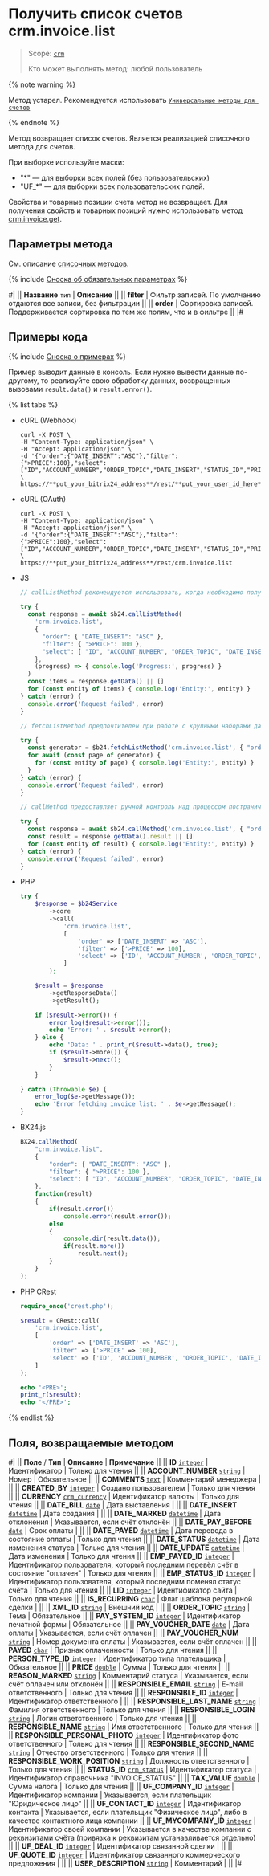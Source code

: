# Получить список счетов crm.invoice.list

> Scope: [`crm`](../../../scopes/permissions.md)
>
> Кто может выполнять метод: любой пользователь

{% note warning %}

Метод устарел. Рекомендуется использовать  [`Универсальные методы для счетов`](../../universal/invoice.md)

{% endnote %}

Метод возвращает список счетов. Является реализацией списочного метода для счетов.

При выборке используйте маски:

- "*" — для выборки всех полей (без пользовательских)
- "UF_*" — для выборки всех пользовательских полей.

Свойства и товарные позиции счета метод не возвращает.
Для получения свойств и товарных позиций нужно использовать метод [crm.invoice.get](./crm-invoice-get.md).

## Параметры метода

См. описание [списочных методов](../../../how-to-call-rest-api/list-methods-pecularities.md).

{% include [Сноска об обязательных параметрах](../../../../_includes/required.md) %}

#|
|| **Название**
`тип` | **Описание** ||
|| **filter**
 | Фильтр записей. По умолчанию отдаются все записи, без фильтрации ||
|| **order**
 | Сортировка записей. Поддерживается сортировка по тем же полям, что и в фильтре ||
|#

## Примеры кода

{% include [Сноска о примерах](../../../../_includes/examples.md) %}

Пример выводит данные в консоль. Если нужно вывести данные по-другому, то реализуйте свою обработку данных, возвращенных вызовами `result.data()` и `result.error()`.

{% list tabs %}

- cURL (Webhook)

    ```http
    curl -X POST \
    -H "Content-Type: application/json" \
    -H "Accept: application/json" \
    -d '{"order":{"DATE_INSERT":"ASC"},"filter":{">PRICE":100},"select":["ID","ACCOUNT_NUMBER","ORDER_TOPIC","DATE_INSERT","STATUS_ID","PRICE","CURRENCY_ID"]}' \
    https://**put_your_bitrix24_address**/rest/**put_your_user_id_here**/**put_your_webbhook_here**/crm.invoice.list
    ```

- cURL (OAuth)

    ```http
    curl -X POST \
    -H "Content-Type: application/json" \
    -H "Accept: application/json" \
    -d '{"order":{"DATE_INSERT":"ASC"},"filter":{">PRICE":100},"select":["ID","ACCOUNT_NUMBER","ORDER_TOPIC","DATE_INSERT","STATUS_ID","PRICE","CURRENCY_ID"],"auth":"**put_access_token_here**"}' \
    https://**put_your_bitrix24_address**/rest/crm.invoice.list
    ```

- JS


    ```js
    // callListMethod рекомендуется использовать, когда необходимо получить весь набор списочных данных и объём записей относительно невелик (до примерно 1000 элементов). Метод загружает все данные сразу, что может привести к высокой нагрузке на память при работе с большими объемами.
    
    try {
      const response = await $b24.callListMethod(
        'crm.invoice.list',
        {
          "order": { "DATE_INSERT": "ASC" },
          "filter": { ">PRICE": 100 },
          "select": [ "ID", "ACCOUNT_NUMBER", "ORDER_TOPIC", "DATE_INSERT", "STATUS_ID", "PRICE", "CURRENCY_ID" ]
        },
        (progress) => { console.log('Progress:', progress) }
      )
      const items = response.getData() || []
      for (const entity of items) { console.log('Entity:', entity) }
    } catch (error) {
      console.error('Request failed', error)
    }
    
    // fetchListMethod предпочтителен при работе с крупными наборами данных. Метод реализует итеративную выборку с использованием генератора, что позволяет обрабатывать данные по частям и эффективно использовать память.
    
    try {
      const generator = $b24.fetchListMethod('crm.invoice.list', { "order": { "DATE_INSERT": "ASC" }, "filter": { ">PRICE": 100 }, "select": [ "ID", "ACCOUNT_NUMBER", "ORDER_TOPIC", "DATE_INSERT", "STATUS_ID", "PRICE", "CURRENCY_ID" ] }, 'ID')
      for await (const page of generator) {
        for (const entity of page) { console.log('Entity:', entity) }
      }
    } catch (error) {
      console.error('Request failed', error)
    }
    
    // callMethod предоставляет ручной контроль над процессом постраничного получения данных через параметр start. Подходит для сценариев, где требуется точное управление пакетами запросов. Однако при больших объемах данных может быть менее эффективным по сравнению с fetchListMethod.
    
    try {
      const response = await $b24.callMethod('crm.invoice.list', { "order": { "DATE_INSERT": "ASC" }, "filter": { ">PRICE": 100 }, "select": [ "ID", "ACCOUNT_NUMBER", "ORDER_TOPIC", "DATE_INSERT", "STATUS_ID", "PRICE", "CURRENCY_ID" ] }, 0)
      const result = response.getData().result || []
      for (const entity of result) { console.log('Entity:', entity) }
    } catch (error) {
      console.error('Request failed', error)
    }
    ```

- PHP


    ```php
    try {
        $response = $b24Service
            ->core
            ->call(
                'crm.invoice.list',
                [
                    'order' => ['DATE_INSERT' => 'ASC'],
                    'filter' => ['>PRICE' => 100],
                    'select' => ['ID', 'ACCOUNT_NUMBER', 'ORDER_TOPIC', 'DATE_INSERT', 'STATUS_ID', 'PRICE', 'CURRENCY_ID'],
                ]
            );
    
        $result = $response
            ->getResponseData()
            ->getResult();
    
        if ($result->error()) {
            error_log($result->error());
            echo 'Error: ' . $result->error();
        } else {
            echo 'Data: ' . print_r($result->data(), true);
            if ($result->more()) {
                $result->next();
            }
        }
    
    } catch (Throwable $e) {
        error_log($e->getMessage());
        echo 'Error fetching invoice list: ' . $e->getMessage();
    }
    ```

- BX24.js

    ```js
    BX24.callMethod(
        "crm.invoice.list",
        {
            "order": { "DATE_INSERT": "ASC" },
            "filter": { ">PRICE": 100 },
            "select": [ "ID", "ACCOUNT_NUMBER", "ORDER_TOPIC", "DATE_INSERT", "STATUS_ID", "PRICE", "CURRENCY_ID" ]
        },
        function(result)
        {
            if(result.error())
                console.error(result.error());
            else
            {
                console.dir(result.data());
                if(result.more())
                    result.next();
            }
        }
    );
    ```

- PHP CRest

    ```php
    require_once('crest.php');

    $result = CRest::call(
        'crm.invoice.list',
        [
            'order' => ['DATE_INSERT' => 'ASC'],
            'filter' => ['>PRICE' => 100],
            'select' => ['ID', 'ACCOUNT_NUMBER', 'ORDER_TOPIC', 'DATE_INSERT', 'STATUS_ID', 'PRICE', 'CURRENCY_ID']
        ]
    );

    echo '<PRE>';
    print_r($result);
    echo '</PRE>';
    ```

{% endlist %}

## Поля, возвращаемые методом

#|
|| **Поле** / **Тип** | **Описание** | **Примечание** ||
|| **ID**
[`integer`](../../../data-types.md) | Идентификатор | Только для чтения ||
|| **ACCOUNT_NUMBER**
[`string`](../../../data-types.md) | Номер | Обязательное ||
|| **COMMENTS**
[`text`](../../../data-types.md) | Комментарий менеджера | ||
|| **CREATED_BY**
[`integer`](../../../data-types.md) | Создано пользователем | Только для чтения ||
|| **CURRENCY**
[`crm_currency`](../../../data-types.md) | Идентификатор валюты | Только для чтения ||
|| **DATE_BILL**
[`date`](../../../data-types.md) | Дата выставления | ||
|| **DATE_INSERT**
[`datetime`](../../../data-types.md) | Дата создания | ||
|| **DATE_MARKED**
[`datetime`](../../../data-types.md) | Дата отклонения | Указывается, если счёт отклонён ||
|| **DATE_PAY_BEFORE**
[`date`](../../../data-types.md) | Срок оплаты | ||
|| **DATE_PAYED**
[`datetime`](../../../data-types.md) | Дата перевода в состояние оплаты | Только для чтения ||
|| **DATE_STATUS**
[`datetime`](../../../data-types.md) | Дата изменения статуса | Только для чтения ||
|| **DATE_UPDATE**
[`datetime`](../../../data-types.md) | Дата изменения | Только для чтения ||
|| **EMP_PAYED_ID**
[`integer`](../../../data-types.md) | Идентификатор пользователя, который последним перевёл счёт в состояние "оплачен" | Только для чтения ||
|| **EMP_STATUS_ID**
[`integer`](../../../data-types.md) | Идентификатор пользователя, который последним поменял статус счёта | Только для чтения ||
|| **LID**
[`integer`](../../../data-types.md) | Идентификатор сайта | Только для чтения ||
|| **IS_RECURRING**
[`char`](../../../data-types.md) | Флаг шаблона регулярной сделки | ||
|| **XML_ID**
[`string`](../../../data-types.md) | Внешний код | ||
|| **ORDER_TOPIC**
[`string`](../../../data-types.md) | Тема | Обязательное ||
|| **PAY_SYSTEM_ID**
[`integer`](../../../data-types.md) | Идентификатор печатной формы | Обязательное ||
|| **PAY_VOUCHER_DATE**
[`date`](../../../data-types.md) | Дата оплаты | Указывается, если счёт оплачен ||
|| **PAY_VOUCHER_NUM**
[`string`](../../../data-types.md) | Номер документа оплаты | Указывается, если счёт оплачен ||
|| **PAYED**
[`char`](../../../data-types.md) | Признак оплаченности | Только для чтения ||
|| **PERSON_TYPE_ID**
[`integer`](../../../data-types.md) | Идентификатор типа плательщика | Обязательное ||
|| **PRICE**
[`double`](../../../data-types.md) | Сумма | Только для чтения ||
|| **REASON_MARKED**
[`string`](../../../data-types.md) | Комментарий статуса | Указывается, если счёт оплачен или отклонён ||
|| **RESPONSIBLE_EMAIL**
[`string`](../../../data-types.md) | E-mail ответственного | Только для чтения ||
|| **RESPONSIBLE_ID**
[`integer`](../../../data-types.md) | Идентификатор ответственного | ||
|| **RESPONSIBLE_LAST_NAME**
[`string`](../../../data-types.md) | Фамилия ответственного | Только для чтения ||
|| **RESPONSIBLE_LOGIN**
[`string`](../../../data-types.md) | Логин ответственного | Только для чтения ||
|| **RESPONSIBLE_NAME**
[`string`](../../../data-types.md) | Имя ответственного | Только для чтения ||
|| **RESPONSIBLE_PERSONAL_PHOTO**
[`integer`](../../../data-types.md) | Идентификатор фото ответственного | Только для чтения ||
|| **RESPONSIBLE_SECOND_NAME**
[`string`](../../../data-types.md) | Отчество ответственного | Только для чтения ||
|| **RESPONSIBLE_WORK_POSITION**
[`string`](../../../data-types.md) | Должность ответственного | Только для чтения ||
|| **STATUS_ID**
[`crm_status`](../../../data-types.md) | Идентификатор статуса | Идентификатор справочника "INVOICE_STATUS" ||
|| **TAX_VALUE**
[`double`](../../../data-types.md) | Сумма налога | Только для чтения ||
|| **UF_COMPANY_ID**
[`integer`](../../../data-types.md) | Идентификатор компании | Указывается, если плательщик "Юридическое лицо" ||
|| **UF_CONTACT_ID**
[`integer`](../../../data-types.md) | Идентификатор контакта | Указывается, если плательщик "Физическое лицо", либо в качестве контактного лица компании ||
|| **UF_MYCOMPANY_ID**
[`integer`](../../../data-types.md) | Идентификатор своей компании | Указывается в качестве компании с реквизитами счёта (привязка к реквизитам устанавливается отдельно) ||
|| **UF_DEAL_ID**
[`integer`](../../../data-types.md) | Идентификатор связанной сделки | ||
|| **UF_QUOTE_ID**
[`integer`](../../../data-types.md) | Идентификатор связанного коммерческого предложения | ||
|| **USER_DESCRIPTION**
[`string`](../../../data-types.md) | Комментарий | ||
|#